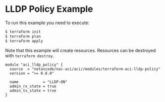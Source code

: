 <!-- BEGIN_TF_DOCS -->
# LLDP Policy Example

To run this example you need to execute:

```bash
$ terraform init
$ terraform plan
$ terraform apply
```

Note that this example will create resources. Resources can be destroyed with `terraform destroy`.

```hcl
module "aci_lldp_policy" {
  source  = "netascode/nac-aci/aci//modules/terraform-aci-lldp-policy"
  version = ">= 0.8.0"

  name           = "LLDP-ON"
  admin_rx_state = true
  admin_tx_state = true
}
```
<!-- END_TF_DOCS -->